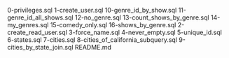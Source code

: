 0-privileges.sql
1-create_user.sql
10-genre_id_by_show.sql
11-genre_id_all_shows.sql
12-no_genre.sql
13-count_shows_by_genre.sql
14-my_genres.sql
15-comedy_only.sql
16-shows_by_genre.sql
2-create_read_user.sql
3-force_name.sql
4-never_empty.sql
5-unique_id.sql
6-states.sql
7-cities.sql
8-cities_of_california_subquery.sql
9-cities_by_state_join.sql
README.md
